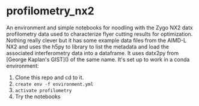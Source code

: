 # profilometry_nx2


An environment and simple notebooks for noodling with the Zygo NX2 datx profilometry data used to characterize flyer cutting results for optimization. Nothing really clever but it has some example data files from the AIMD-L NX2 and uses the h5py to library to list the metadata and load the associated interferometry data into a dataframe. It uses datx2py from [George Kaplan's GIST](<script src="https://gist.github.com/g-s-k/ccffb1e84df065a690e554f4b40cfd3a"></script>) of the same name. It's set up to work in a conda environment:


1. Clone this repo and cd to it.
2. ```create env -f environment.yml```
3. ```activate profilometry```
4. Try the notebooks



